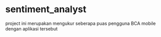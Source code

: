 # sentiment_analyst
project ini merupakan mengukur seberapa puas pengguna BCA mobile dengan aplikasi tersebut
